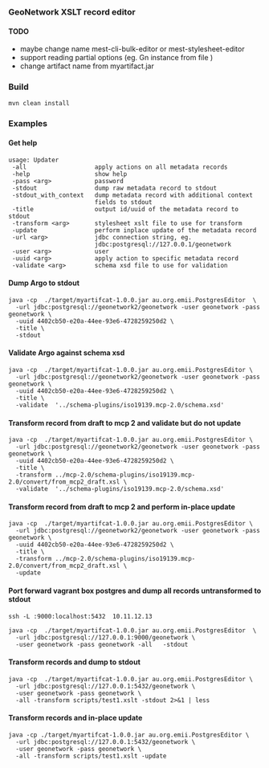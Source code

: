 


### GeoNetwork XSLT record editor

#### TODO
- maybe change name mest-cli-bulk-editor or mest-stylesheet-editor
- support reading partial options (eg. Gn instance from file )
- change artifact name from myartifact.jar

### Build

    mvn clean install

### Examples

#### Get help
```
usage: Updater
 -all                   apply actions on all metadata records
 -help                  show help
 -pass <arg>            password
 -stdout                dump raw metadata record to stdout
 -stdout_with_context   dump metadata record with additional context
                        fields to stdout
 -title                 output id/uuid of the metadata record to stdout
 -transform <arg>       stylesheet xslt file to use for transform
 -update                perform inplace update of the metadata record
 -url <arg>             jdbc connection string, eg.
                        jdbc:postgresql://127.0.0.1/geonetwork
 -user <arg>            user
 -uuid <arg>            apply action to specific metadata record
 -validate <arg>        schema xsd file to use for validation

```

#### Dump Argo to stdout
```
java -cp  ./target/myartifcat-1.0.0.jar au.org.emii.PostgresEditor  \
  -url jdbc:postgresql://geonetwork2/geonetwork -user geonetwork -pass geonetwork \
  -uuid 4402cb50-e20a-44ee-93e6-4728259250d2 \
  -title \
  -stdout

```

#### Validate Argo against schema xsd
```
java -cp  ./target/myartifcat-1.0.0.jar au.org.emii.PostgresEditor \
  -url jdbc:postgresql://geonetwork2/geonetwork -user geonetwork -pass geonetwork \
  -uuid 4402cb50-e20a-44ee-93e6-4728259250d2 \
  -title \
  -validate  '../schema-plugins/iso19139.mcp-2.0/schema.xsd'

```

#### Transform record from draft to mcp 2 and validate but do not update
```
java -cp  ./target/myartifcat-1.0.0.jar au.org.emii.PostgresEditor \
  -url jdbc:postgresql://geonetwork2/geonetwork -user geonetwork -pass geonetwork \
  -uuid 4402cb50-e20a-44ee-93e6-4728259250d2 \
  -title \
  -transform ../mcp-2.0/schema-plugins/iso19139.mcp-2.0/convert/from_mcp2_draft.xsl \
  -validate  '../schema-plugins/iso19139.mcp-2.0/schema.xsd'

```


#### Transform record from draft to mcp 2 and perform in-place update
```
java -cp  ./target/myartifcat-1.0.0.jar au.org.emii.PostgresEditor \
  -url jdbc:postgresql://geonetwork2/geonetwork -user geonetwork -pass geonetwork \
  -uuid 4402cb50-e20a-44ee-93e6-4728259250d2 \
  -title \
  -transform ../mcp-2.0/schema-plugins/iso19139.mcp-2.0/convert/from_mcp2_draft.xsl \
  -update

```


#### Port forward vagrant box postgres and dump all records untransformed to stdout
```
ssh -L :9000:localhost:5432  10.11.12.13

java -cp  ./target/myartifcat-1.0.0.jar au.org.emii.PostgresEditor  \
  -url jdbc:postgresql://127.0.0.1:9000/geonetwork \
  -user geonetwork -pass geonetwork -all   -stdout

```


#### Transform records and dump to stdout
```
java -cp  ./target/myartifcat-1.0.0.jar au.org.emii.PostgresEditor \
  -url jdbc:postgresql://127.0.0.1:5432/geonetwork \
  -user geonetwork -pass geonetwork \
  -all -transform scripts/test1.xslt -stdout 2>&1 | less
```

#### Transform records and in-place update
```
java -cp ./target/myartifcat-1.0.0.jar au.org.emii.PostgresEditor \
  -url jdbc:postgresql://127.0.0.1:5432/geonetwork \
  -user geonetwork -pass geonetwork \
  -all -transform scripts/test1.xslt -update
```


